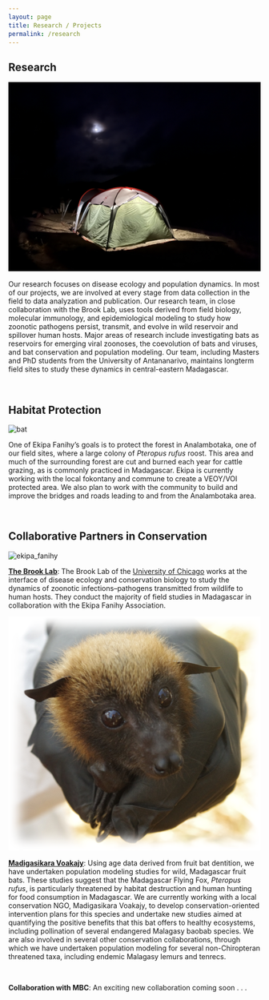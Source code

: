 ```yaml
---
layout: page
title: Research / Projects
permalink: /research
---
```


<h2>Research</h2>

<img src="/assets/research/lab_tent.jpeg" alt="tent" class="float-end col-md-5" />

Our research focuses on disease ecology and population dynamics. In most of our projects, we are involved at every stage from data collection in the field to data analyzation and publication. Our research team, in close collaboration with the Brook Lab, uses tools derived from field biology, molecular immunology, and epidemiological modeling to study how zoonotic pathogens persist, transmit, and evolve in wild reservoir and spillover human hosts. Major areas of research include investigating bats as reservoirs for emerging viral zoonoses, the coevolution of bats and viruses, and bat conservation and population modeling. Our team, including Masters and PhD students from the University of Antananarivo, maintains longterm field sites to study these dynamics in central-eastern Madagascar.

<div style="clear:both;">&nbsp;</div>

<h2>Habitat Protection</h2>

<img src="/assets/research/Analambotaka roost.jpeg" alt="bat" class="float-start col-md-5" />

One of Ekipa Fanihy’s goals is to protect the forest in Analambotaka, one of our field sites, where a large colony of *Pteropus rufus* roost. This area and much of the surrounding forest are cut and burned each year for cattle grazing, as is commonly practiced in Madagascar. Ekipa is currently working with the local fokontany and commune to create a VEOY/VOI protected area. We also plan to work with the community to build and improve the bridges and roads leading to and from the Analambotaka area. 

<div style="clear:both;">&nbsp;</div>

<h2>Collaborative Partners in Conservation</h2>

<img src="/assetsekipa_fanihy_happy.jpg" alt="ekipa_fanihy" class="img-thumbnail float-end col-md-5" />

[**The Brook Lab**](https://brooklab.org/): The Brook Lab of the [University of Chicago](https://www.uchicago.edu/) works at the interface of disease ecology and conservation biology to study the dynamics of zoonotic infections–pathogens transmitted from wildlife to human hosts. They conduct the majority of field studies in Madagascar in collaboration with the Ekipa Fanihy Association.


<img src="/assets/research/baby_bat.png" alt="baby_bat" class="img-thumbnail float-end col-md-5" />

[**Madigasikara Voakajy**](https://www.madagasikara-voakajy.org/): Using age data derived from fruit bat dentition, we have undertaken population modeling studies for wild, Madagascar fruit bats. These studies suggest that the Madagascar Flying Fox, *Pteropus rufus*, is particularly threatened by habitat destruction and human hunting for food consumption in Madagascar. We are currently working with a local conservation NGO, Madigasikara Voakajy, to develop conservation-oriented intervention plans for this species and undertake new studies aimed at quantifying the positive benefits that this bat offers to healthy ecosystems, including pollination of several endangered Malagasy baobab species. We are also involved in several other conservation collaborations, through which we have undertaken population modeling for several non-Chiropteran threatened taxa, including endemic Malagasy lemurs and tenrecs.

<div style="clear:both;">&nbsp;</div>

**Collaboration with MBC**: An exciting new collaboration coming soon . . . 
